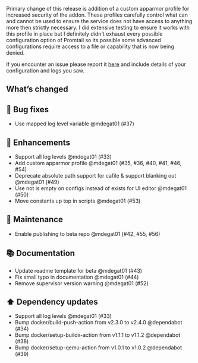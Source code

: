 Primary change of this release is addition of a custom apparmor profile for increased security of the addon. These profiles carefully control what can and cannot be used to ensure the service does not have access to anything more then strictly necessary. I did extensive testing to ensure it works with this profile in place but I definitely didn't exhaust every possible configuration option of Promtail so its possible some advanced configurations require access to a file or capability that is now being denied.

If you encounter an issue please report it [here](https://github.com/mdegat01/addon-promtail/issues) and include details of your configuration and logs you saw.

## What’s changed
## 🐛 Bug fixes

- Use mapped log level variable @mdegat01 (#37)

## 🚀 Enhancements

- Support all log levels @mdegat01 (#33)
- Add custom apparmor profile @mdegat01 (#35, #36, #40, #41, #46, #54)
- Deprecate absolute path support for cafile & support blanking out @mdegat01 (#49)
- Use not is empty on configs instead of exists for UI editor @mdegat01 (#50)
- Move constants up top in scripts @mdegat01 (#53)

## 🧰 Maintenance

- Enable publishing to beta repo @mdegat01 (#42, #55, #56)

## 📚 Documentation

- Update readme template for beta @mdegat01 (#43)
- Fix small typo in documentation @mdegat01 (#44)
- Remove supervisor version warning @mdegat01 (#52)

## ⬆️ Dependency updates

- Support all log levels @mdegat01 (#33)
- Bump docker/build-push-action from v2.3.0 to v2.4.0 @dependabot (#34)
- Bump docker/setup-buildx-action from v1.1.1 to v1.1.2 @dependabot (#38)
- Bump docker/setup-qemu-action from v1.0.1 to v1.0.2 @dependabot (#39)
